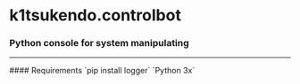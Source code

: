 # k1tsukendo.controlbot
### Python console for system manipulating
<hr>
#### Requirements
`pip install logger`
`Python 3x`
